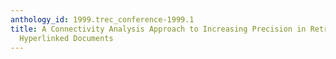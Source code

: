 ```yaml
---
anthology_id: 1999.trec_conference-1999.1
title: A Connectivity Analysis Approach to Increasing Precision in Retrieval From
  Hyperlinked Documents
---
```

